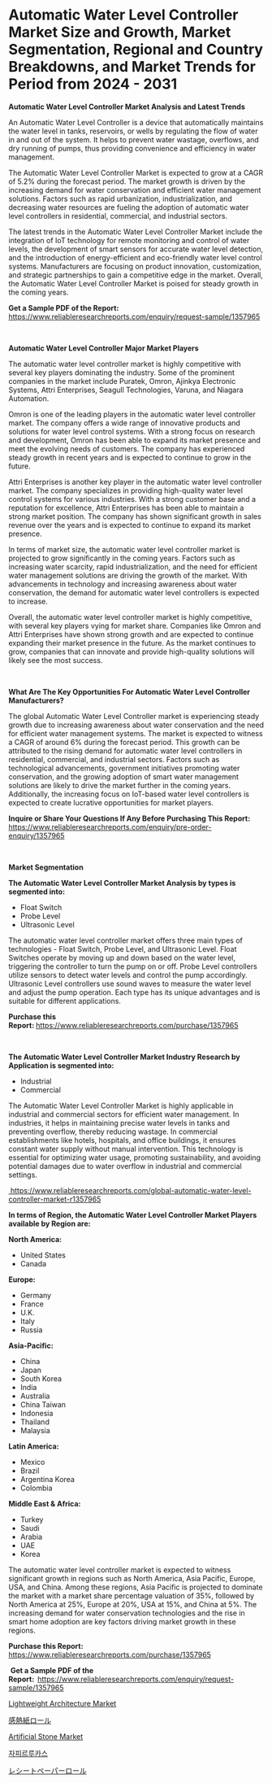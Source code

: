 <p><h1>Automatic Water Level Controller Market Size and Growth, Market Segmentation, Regional and Country Breakdowns, and Market Trends for Period from 2024 -  2031</h1></p><p><strong>Automatic Water Level Controller Market Analysis and Latest Trends</strong></p>
<p><p>An Automatic Water Level Controller is a device that automatically maintains the water level in tanks, reservoirs, or wells by regulating the flow of water in and out of the system. It helps to prevent water wastage, overflows, and dry running of pumps, thus providing convenience and efficiency in water management.</p><p>The Automatic Water Level Controller Market is expected to grow at a CAGR of 5.2% during the forecast period. The market growth is driven by the increasing demand for water conservation and efficient water management solutions. Factors such as rapid urbanization, industrialization, and decreasing water resources are fueling the adoption of automatic water level controllers in residential, commercial, and industrial sectors.</p><p>The latest trends in the Automatic Water Level Controller Market include the integration of IoT technology for remote monitoring and control of water levels, the development of smart sensors for accurate water level detection, and the introduction of energy-efficient and eco-friendly water level control systems. Manufacturers are focusing on product innovation, customization, and strategic partnerships to gain a competitive edge in the market. Overall, the Automatic Water Level Controller Market is poised for steady growth in the coming years.</p></p>
<p><strong>Get a Sample PDF of the Report:&nbsp;</strong> <a href="https://www.reliableresearchreports.com/enquiry/request-sample/1357965">https://www.reliableresearchreports.com/enquiry/request-sample/1357965</a></p>
<p>&nbsp;</p>
<p><strong>Automatic Water Level Controller Major Market Players</strong></p>
<p><p>The automatic water level controller market is highly competitive with several key players dominating the industry. Some of the prominent companies in the market include Puratek, Omron, Ajinkya Electronic Systems, Attri Enterprises, Seagull Technologies, Varuna, and Niagara Automation.</p><p>Omron is one of the leading players in the automatic water level controller market. The company offers a wide range of innovative products and solutions for water level control systems. With a strong focus on research and development, Omron has been able to expand its market presence and meet the evolving needs of customers. The company has experienced steady growth in recent years and is expected to continue to grow in the future.</p><p>Attri Enterprises is another key player in the automatic water level controller market. The company specializes in providing high-quality water level control systems for various industries. With a strong customer base and a reputation for excellence, Attri Enterprises has been able to maintain a strong market position. The company has shown significant growth in sales revenue over the years and is expected to continue to expand its market presence.</p><p>In terms of market size, the automatic water level controller market is projected to grow significantly in the coming years. Factors such as increasing water scarcity, rapid industrialization, and the need for efficient water management solutions are driving the growth of the market. With advancements in technology and increasing awareness about water conservation, the demand for automatic water level controllers is expected to increase.</p><p>Overall, the automatic water level controller market is highly competitive, with several key players vying for market share. Companies like Omron and Attri Enterprises have shown strong growth and are expected to continue expanding their market presence in the future. As the market continues to grow, companies that can innovate and provide high-quality solutions will likely see the most success.</p></p>
<p>&nbsp;</p>
<p><strong>What Are The Key Opportunities For Automatic Water Level Controller Manufacturers?</strong></p>
<p><p>The global Automatic Water Level Controller market is experiencing steady growth due to increasing awareness about water conservation and the need for efficient water management systems. The market is expected to witness a CAGR of around 6% during the forecast period. This growth can be attributed to the rising demand for automatic water level controllers in residential, commercial, and industrial sectors. Factors such as technological advancements, government initiatives promoting water conservation, and the growing adoption of smart water management solutions are likely to drive the market further in the coming years. Additionally, the increasing focus on IoT-based water level controllers is expected to create lucrative opportunities for market players.</p></p>
<p><strong>Inquire or Share Your Questions If Any Before Purchasing This Report:</strong> <a href="https://www.reliableresearchreports.com/enquiry/pre-order-enquiry/1357965">https://www.reliableresearchreports.com/enquiry/pre-order-enquiry/1357965</a></p>
<p>&nbsp;</p>
<p><strong>Market Segmentation</strong></p>
<p><strong>The Automatic Water Level Controller Market Analysis by types is segmented into:</strong></p>
<p><ul><li>Float Switch</li><li>Probe Level</li><li>Ultrasonic Level</li></ul></p>
<p><p>The automatic water level controller market offers three main types of technologies - Float Switch, Probe Level, and Ultrasonic Level. Float Switches operate by moving up and down based on the water level, triggering the controller to turn the pump on or off. Probe Level controllers utilize sensors to detect water levels and control the pump accordingly. Ultrasonic Level controllers use sound waves to measure the water level and adjust the pump operation. Each type has its unique advantages and is suitable for different applications.</p></p>
<p><strong>Purchase this Report:&nbsp;</strong><a href="https://www.reliableresearchreports.com/purchase/1357965">https://www.reliableresearchreports.com/purchase/1357965</a></p>
<p>&nbsp;</p>
<p><strong>The Automatic Water Level Controller Market Industry Research by Application is segmented into:</strong></p>
<p><ul><li>Industrial</li><li>Commercial</li></ul></p>
<p><p>The Automatic Water Level Controller Market is highly applicable in industrial and commercial sectors for efficient water management. In industries, it helps in maintaining precise water levels in tanks and preventing overflow, thereby reducing wastage. In commercial establishments like hotels, hospitals, and office buildings, it ensures constant water supply without manual intervention. This technology is essential for optimizing water usage, promoting sustainability, and avoiding potential damages due to water overflow in industrial and commercial settings.</p></p>
<p><a href="https://www.reliableresearchreports.com/global-automatic-water-level-controller-market-r1357965">&nbsp;https://www.reliableresearchreports.com/global-automatic-water-level-controller-market-r1357965</a></p>
<p><strong>In terms of Region, the Automatic Water Level Controller Market Players available by Region are:</strong></p>
<p>
    <p> <strong> North America: </strong>
        <ul>
            <li>United States</li>
            <li>Canada</li>
        </ul>
        </p> 
    <p> <strong> Europe: </strong>
        <ul>
            <li>Germany</li>
            <li>France</li>
            <li>U.K.</li>
            <li>Italy</li>
            <li>Russia</li>
        </ul>
        </p> 
    <p> <strong> Asia-Pacific: </strong>
        <ul>
            <li>China</li>
            <li>Japan</li>
            <li>South Korea</li>
            <li>India</li>
            <li>Australia</li>
            <li>China Taiwan</li>
            <li>Indonesia</li>
            <li>Thailand</li>
            <li>Malaysia</li>
        </ul>
        </p> 
    <p> <strong> Latin America: </strong>
        <ul>
            <li>Mexico</li>
            <li>Brazil</li>
            <li>Argentina Korea</li>
            <li>Colombia</li>
        </ul>
        </p> 
    <p> <strong> Middle East & Africa: </strong>
        <ul>
            <li>Turkey</li>
            <li>Saudi</li>
            <li>Arabia</li>
            <li>UAE</li>
            <li>Korea</li>
        </ul>
    </p>
    </p>
<p><p>The automatic water level controller market is expected to witness significant growth in regions such as North America, Asia Pacific, Europe, USA, and China. Among these regions, Asia Pacific is projected to dominate the market with a market share percentage valuation of 35%, followed by North America at 25%, Europe at 20%, USA at 15%, and China at 5%. The increasing demand for water conservation technologies and the rise in smart home adoption are key factors driving market growth in these regions.</p></p>
<p><strong>Purchase this Report: </strong><a href="https://www.reliableresearchreports.com/purchase/1357965">https://www.reliableresearchreports.com/purchase/1357965</a></p>
<p>&nbsp;<strong>Get a Sample PDF of the Report:&nbsp;&nbsp;</strong><a href="https://www.reliableresearchreports.com/enquiry/request-sample/1357965">https://www.reliableresearchreports.com/enquiry/request-sample/1357965</a></p>
<p><strong></strong></p>
<p><p><a href="https://issuu.com/reportprime-2/docs/lightweight-architecture-market-size-2030.pptx">Lightweight Architecture Market</a></p><p><a href="https://github.com/ihabdkwlxs948/Market-Research-Report-List-1/blob/main/847862421905.md">感熱紙ロール</a></p><p><a href="https://issuu.com/reportprime-2/docs/artificial-stone-market-size-2030.pptx">Artificial Stone Market</a></p><p><a href="https://github.com/hxzi07639916/Market-Research-Report-List-1/blob/main/944164920131.md">자피르루카스</a></p><p><a href="https://github.com/dadanedu33/Market-Research-Report-List-1/blob/main/748067921906.md">レシートペーパーロール</a></p></p>